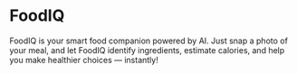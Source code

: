# FoodIQ
FoodIQ is your smart food companion powered by AI. Just snap a photo of your meal, and let FoodIQ identify ingredients, estimate calories, and help you make healthier choices — instantly!
